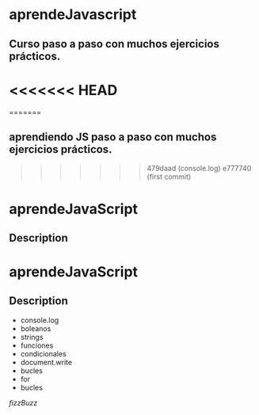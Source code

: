 # aprendeJavascript
## Curso paso a paso con muchos ejercicios prácticos. 
<<<<<<< HEAD
=======
=======
## aprendiendo JS paso a paso con muchos ejercicios prácticos. 
>>>>>>> 479daad (console.log)
>>>>>>> e777740 (first commit)
# aprendeJavaScript

## Description

# aprendeJavaScript

## Description
- console.log
- boleanos
- strings
- funciones
- condicionales
- document.write
- bucles
- for
- bucles

*fizzBuzz*


